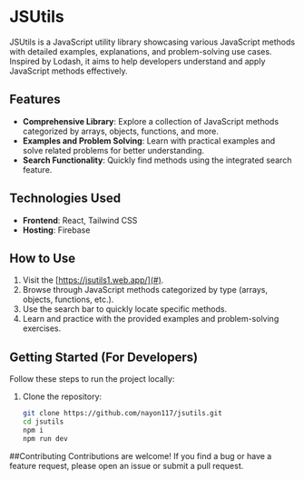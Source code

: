 # JSUtils  

JSUtils is a JavaScript utility library showcasing various JavaScript methods with detailed examples, explanations, and problem-solving use cases. Inspired by Lodash, it aims to help developers understand and apply JavaScript methods effectively.

## Features  
- **Comprehensive Library**: Explore a collection of JavaScript methods categorized by arrays, objects, functions, and more.  
- **Examples and Problem Solving**: Learn with practical examples and solve related problems for better understanding.  
- **Search Functionality**: Quickly find methods using the integrated search feature.  

## Technologies Used  
- **Frontend**: React, Tailwind CSS  
- **Hosting**: Firebase  

## How to Use  
1. Visit the [https://jsutils1.web.app/](#).  
2. Browse through JavaScript methods categorized by type (arrays, objects, functions, etc.).  
3. Use the search bar to quickly locate specific methods.  
4. Learn and practice with the provided examples and problem-solving exercises.  

## Getting Started (For Developers)  
Follow these steps to run the project locally:  

1. Clone the repository:  
   ```bash
   git clone https://github.com/nayon117/jsutils.git
   cd jsutils
   npm i 
   npm run dev

##Contributing
Contributions are welcome! If you find a bug or have a feature request, please open an issue or submit a pull request.
